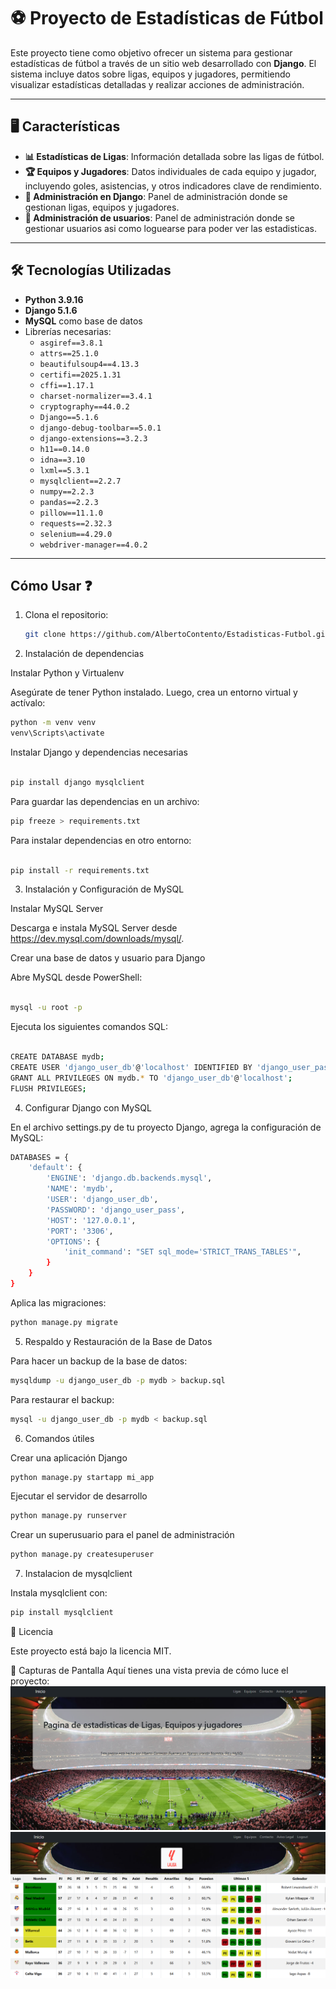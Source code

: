 # ⚽ Proyecto de Estadísticas de Fútbol

Este proyecto tiene como objetivo ofrecer un sistema para gestionar estadísticas de fútbol a través de un sitio web desarrollado con **Django**. El sistema incluye datos sobre ligas, equipos y jugadores, permitiendo visualizar estadísticas detalladas y realizar acciones de administración.

---

## 🖥️ Características

- **📊 Estadísticas de Ligas**: Información detallada sobre las ligas de fútbol.
- **🏆 Equipos y Jugadores**: Datos individuales de cada equipo y jugador, incluyendo goles, asistencias, y otros indicadores clave de rendimiento.
- **🔧 Administración en Django**: Panel de administración donde se gestionan ligas, equipos y jugadores.
- **🔑 Administración de usuarios**: Panel de administración donde se gestionar usuarios asi como loguearse para poder ver las estadisticas.

---

## 🛠️ Tecnologías Utilizadas

- **Python 3.9.16**
- **Django 5.1.6**
- **MySQL** como base de datos
- Librerías necesarias:
  - `asgiref==3.8.1`
  - `attrs==25.1.0`
  - `beautifulsoup4==4.13.3`
  - `certifi==2025.1.31`
  - `cffi==1.17.1`
  - `charset-normalizer==3.4.1`
  - `cryptography==44.0.2`
  - `Django==5.1.6`
  - `django-debug-toolbar==5.0.1`
  - `django-extensions==3.2.3`
  - `h11==0.14.0`
  - `idna==3.10`
  - `lxml==5.3.1`
  - `mysqlclient==2.2.7`
  - `numpy==2.2.3`
  - `pandas==2.2.3`
  - `pillow==11.1.0`
  - `requests==2.32.3`
  - `selenium==4.29.0`
  - `webdriver-manager==4.0.2`

---

## Cómo Usar ❓

1. Clona el repositorio:

   ```bash
   git clone https://github.com/AlbertoContento/Estadisticas-Futbol.git
    ```

2. Instalación de dependencias

Instalar Python y Virtualenv

Asegúrate de tener Python instalado. Luego, crea un entorno virtual y actívalo:
``` bash
python -m venv venv
venv\Scripts\activate
```
Instalar Django y dependencias necesarias
``` bash

pip install django mysqlclient
```
Para guardar las dependencias en un archivo:
``` bash
pip freeze > requirements.txt
```
Para instalar dependencias en otro entorno:
``` bash

pip install -r requirements.txt
```
3. Instalación y Configuración de MySQL

Instalar MySQL Server

Descarga e instala MySQL Server desde https://dev.mysql.com/downloads/mysql/.

Crear una base de datos y usuario para Django

Abre MySQL desde PowerShell:
``` bash

mysql -u root -p
```
Ejecuta los siguientes comandos SQL:
``` bash

CREATE DATABASE mydb;
CREATE USER 'django_user_db'@'localhost' IDENTIFIED BY 'django_user_pass';
GRANT ALL PRIVILEGES ON mydb.* TO 'django_user_db'@'localhost';
FLUSH PRIVILEGES;
```
4. Configurar Django con MySQL

En el archivo settings.py de tu proyecto Django, agrega la configuración de MySQL:
``` bash
DATABASES = {
    'default': {
        'ENGINE': 'django.db.backends.mysql',
        'NAME': 'mydb',
        'USER': 'django_user_db',
        'PASSWORD': 'django_user_pass',
        'HOST': '127.0.0.1',
        'PORT': '3306',
        'OPTIONS': {
            'init_command': "SET sql_mode='STRICT_TRANS_TABLES'",
        }
    }
}
```
Aplica las migraciones:
``` bash
python manage.py migrate
```
5. Respaldo y Restauración de la Base de Datos

Para hacer un backup de la base de datos:
``` bash
mysqldump -u django_user_db -p mydb > backup.sql
```
Para restaurar el backup:
``` bash
mysql -u django_user_db -p mydb < backup.sql
```
6. Comandos útiles

Crear una aplicación Django
``` bash
python manage.py startapp mi_app
```
Ejecutar el servidor de desarrollo
``` bash
python manage.py runserver
```
Crear un superusuario para el panel de administración
``` bash
python manage.py createsuperuser
```
7. Instalacion de mysqlclient

Instala mysqlclient con:
``` bash
pip install mysqlclient
```

📄 Licencia

Este proyecto está bajo la licencia MIT.

🎨 Capturas de Pantalla 
Aquí tienes una vista previa de cómo luce el proyecto:
![Pantalla Principal](https://github.com/AlbertoContento/Estadisticas-Futbol/blob/main/assets/Captura%20de%20pantalla.png)
![Pantalla Principal](https://github.com/AlbertoContento/Estadisticas-Futbol/blob/main/assets/Captura%20de%20pantalla1.png)
